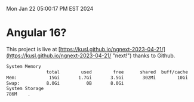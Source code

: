 Mon Jan 22 05:00:17 PM EST 2024

# Angular 16?


This project is live at [https://kusl.github.io/ngnext-2023-04-21/](https://kusl.github.io/ngnext-2023-04-21/ "next!") thanks to Github.

```bash
System Memory
               total        used        free      shared  buff/cache   available
Mem:            15Gi       1.7Gi       3.5Gi       302Mi        10Gi        13Gi
Swap:          8.0Gi          0B       8.0Gi
System Storage
786M	.
```
```bash
